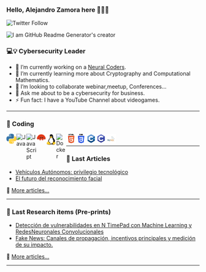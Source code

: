 ### Hello, Alejandro Zamora here 👋🇨🇷 

<img alt="Twitter Follow" src="https://img.shields.io/twitter/follow/alitoxsb?label=alitoxSB">

![I am GitHub Readme Generator's creator](https://github.com/alitoxSB/imagen/blob/main/safe.png?raw=true)

### 💻💡 Cybersecurity Leader 

- 🔭 I’m currently working on a [Neural Coders][website].
- 🌱 I’m currently learning more about Cryptography and Computational Mathematics.
- 👯 I’m looking to collaborate webinar,meetup, Conferences...
- 💬 Ask me about to be a cybersecurity for business.
- ⚡ Fun fact: I have a YouTube Channel about videogames.

---

### 🚀 Coding

[<img align="left" alt="Python" width="26px" src="https://github.com/alitoxSB/alitoxSB/blob/main/Technologies/5848152fcef1014c0b5e4967.png?raw=true" />][website]

[<img align="left" alt="Java" width="26px" src="https://logos-download.com/wp-content/uploads/2016/10/Java_logo_icon-700x392.png" />][website]

[<img align="left" alt="JavaScript" width="26px" src="https://cdn.freebiesupply.com/logos/large/2x/logo-javascript-logo-png-transparent.png" />][website]

[<img align="left" alt="Rust" width="26px" src="https://github.com/alitoxSB/alitoxSB/blob/main/Technologies/asasa.png?raw=true"/>][website]

[<img align="left" alt="React" width="26px" src="https://github.com/alitoxSB/alitoxSB/blob/main/Technologies/58480e82cef1014c0b5e4927.png?raw=true" />][website]

[<img align="left" alt="Docker" width="26px" src="https://github.com/alitoxSB/imagen/blob/main/vertical-logo-monochromatic.png?raw=true" />][website]

[<img align="left" alt="HTML" width="26px" src="https://github.com/alitoxSB/alitoxSB/blob/main/Technologies/PgcSR.png?raw=true" />][website]

[<img align="left" alt="GraphQL" width="26px" src="https://github.com/alitoxSB/alitoxSB/blob/main/Technologies/CSS1111.png?raw=true" />][website]

[<img align="left" alt="C++" width="26px" src="https://github.com/alitoxSB/alitoxSB/blob/main/Technologies/DWDWDWSS111.png?raw=true" />][website]

[<img align="left" alt="MongoDB" width="26px" src="https://github.com/alitoxSB/alitoxSB/blob/main/Technologies/CSSSS.png?raw=true" />][website]

[<img align="left" alt="MySQL" width="26px" src="https://raw.githubusercontent.com/github/explore/80688e429a7d4ef2fca1e82350fe8e3517d3494d/topics/mysql/mysql.png" />][website]



<br/>

---

### 📝 Last Articles

<!-- YT:START -->
- [Vehículos Autónomos: privilegio tecnológico](https://neuralcoders.com/public/Article/VehAut.html)
- [El futuro del reconocimiento facial](https://neuralcoders.com/public/Article/reconocimientoFacial.html)
<!-- YT:END -->

📌 [More articles...][website]

---

### 📝 Last Research items (Pre-prints)

<!-- YT:START -->
- [Detección de vulnerabilidades en N TimePad con Machine Learning y RedesNeuronales Convolucionales](https://www.researchgate.net/publication/348430803_Deteccion_de_vulnerabilidades_en_N_TimePad_con_Machine_Learning_y_RedesNeuronales_Convolucionales)
- [Fake News: Canales de propagación, incentivos principales y medición de su impacto.]()
<!-- YT:END -->

📌 [More articles...][website]

---


<!-- LINKS -->

[website]: https://neuralcoders.com/
[yt]: https://www.youtube.com/alitoxsb
[blog]: https://alejandrozamoraesquivel.medium.com/
